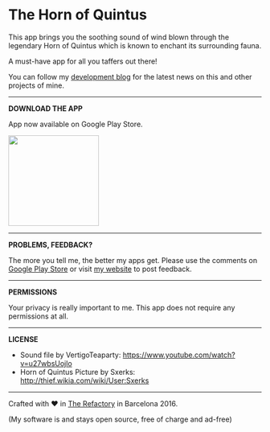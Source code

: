 # The Horn of Quintus

This app brings you the soothing sound of wind blown through the legendary Horn of Quintus which is known to enchant its surrounding fauna.

A must-have app for all you taffers out there!

You can follow my <a href="https://goo.gl/U0x1Fy">development blog</a> for the latest news on this and other projects of mine.

***

**DOWNLOAD THE APP**

App now available on Google Play Store.

<a href="http://goo.gl/43IbMG"><img src="http://therefactory.bplaced.net/img/google-play-badge.png" width="180"></a>

***

**PROBLEMS, FEEDBACK?**

The more you tell me, the better my apps get. Please use the comments on <a href="http://goo.gl/43IbMG">Google Play Store</a> or visit <a href="http://goo.gl/KvKHze">my website</a> to post feedback. 

***

**PERMISSIONS**

Your privacy is really important to me. This app does not require any permissions at all.

***

**LICENSE**

* Sound file by VertigoTeaparty: https://www.youtube.com/watch?v=u27wbsUojlo
* Horn of Quintus Picture by Sxerks: http://thief.wikia.com/wiki/User:Sxerks

***

Crafted with &hearts; in <a href="http://goo.gl/KvKHze">The Refactory</a> in Barcelona 2016.

(My software is and stays open source, free of charge and ad-free)
